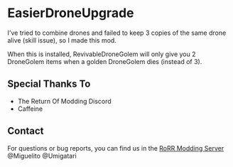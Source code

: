 # EasierDroneUpgrade
I've tried to combine drones and failed  to keep 3 copies of the same drone alive (skill issue), so I made this mod.

When this is installed, RevivableDroneGolem will only give you 2 DroneGolem items when a golden DroneGolem dies (instead of 3).

## Special Thanks To
* The Return Of Modding Discord
* Caffeine

## Contact
For questions or bug reports, you can find us in the [RoRR Modding Server](https://discord.gg/VjS57cszMq) @Miguelito @Umigatari
